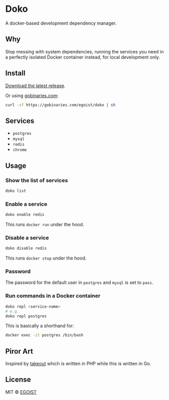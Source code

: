 # Doko

A docker-based development dependency manager.

## Why

Stop messing with system dependencies, running the services you need in a perfectly isolated Docker container instead, for local development only.

## Install

[Download the latest release](https://github.com/egoist/doko/releases).

Or using [gobinaries.com](https://gobinaries.com/):

```bash
curl -sf https://gobinaries.com/egoist/doko | sh
```

## Services

- `postgres`
- `mysql`
- `redis`
- `chrome`

## Usage

### Show the list of services

```bash
doko list
```

### Enable a service

```bash
doko enable redis
```

This runs `docker run` under the hood.

### Disable a service

```bash
doko disable redis
```

This runs `docker stop` under the hood.

### Password

The password for the default user in `postgres` and `mysql` is set to `pass`.

### Run commands in a Docker container

```bash
doko repl <service-name>
# e.g.
doko repl postgres
```

This is basically a shorthand for:

```bash
docker exec -it postgres /bin/bash
```

## Piror Art

Inspired by [takeout](https://github.com/tightenco/takeout) which is written in PHP while this is written in Go.

## License

MIT &copy; [EGOIST](https://github.com/sponsors/egoist)
